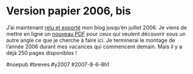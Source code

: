 # Version papier 2006, bis

J’ai maintenant [relu et exporté](../7/version-papier-2006.md) mon blog jusqu’en juillet 2006. Je viens de mettre en ligne un [nouveau PDF](http://blog.tcrouzet.com/images_tc/vp2006.pdf) pour ceux qui veulent découvrir sous un autre angle ce que je cherche à faire ici. Je terminerai le montage de l’année 2006 durant mes vacances qui commencent demain. Mais il y a déjà 250 pages disponibles !

#noepub #breves #y2007 #2007-8-6-8h1
